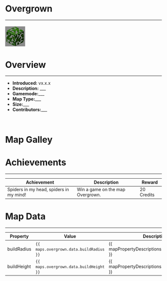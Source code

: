 <!-- replace overgrown with the actual map name -->
<!-- change gamemode type for the Map data description  -->
# Overgrown

***

#### ![overgrownicon](../assets/maps/overgrown/overgrown-icon.jpg)

# Overview
***
- **Introduced:** vx.x.x
- **Description:** ___
- **Gamemode:**___
- **Map Type:**___
- **Size:**___
- **Contributors:**___

<br />  

# Map Galley


# Achievements
***

| Achievement | Description | Reward |
| ----- | ----- | ------ |
| Spiders in my head, spiders in my mind! | Win a game on the map Overgrown. | 20 Credits |



# Map Data
***

| Property | Value | Description |
| ----------- | ----------- | ------ |
| buildRadius |`{{ maps.overgrown.data.buildRadius }}`| {{ mapPropertyDescriptions.buildRadius.classic }} |
| buildHeight |`{{ maps.overgrown.data.buildHeight }}`| {{ mapPropertyDescriptions.buildHeight.classic }} |